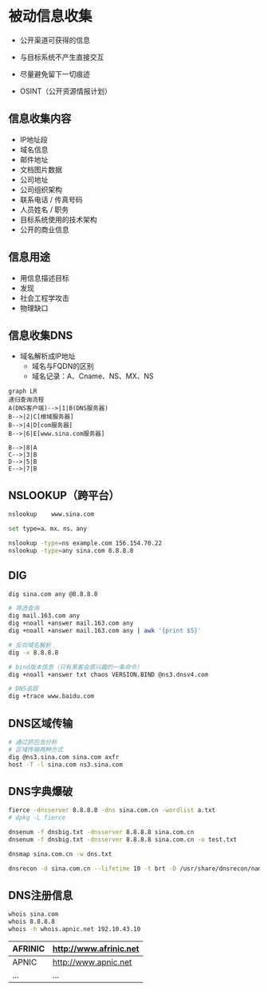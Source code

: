 # 被动信息收集

- 公开渠道可获得的信息

- 与目标系统不产生直接交互

- 尽量避免留下一切痕迹

- OSINT（公开资源情报计划）

  [美国军方]: https://fas.org/irp/doddir/army/atp2-22-9.pdf
  [北大西洋公约组织]: http://information-retrieval.info/docs/NATO-OSINT.html

## 信息收集内容

- IP地址段
- 域名信息
- 邮件地址
- 文档图片数据
- 公司地址
- 公司组织架构
- 联系电话 / 传真号码
- 人员姓名 / 职务
- 目标系统使用的技术架构
- 公开的商业信息

## 信息用途

- 用信息描述目标
- 发现
- 社会工程学攻击
- 物理缺口

## 信息收集DNS

- 域名解析成IP地址
  - 域名与FQDN的区别
  - 域名记录：A、Cname、NS、MX、NS

```mermaid
graph LR
递归查询流程
A(DNS客户端)-->|1|B(DNS服务器)
B-->|2|C[根域服务器]
B-->|4|D[com服务器]
B-->|6|E[www.sina.com服务器]

B-->|8|A
C-->|3|B
D-->|5|B
E-->|7|B
```

## NSLOOKUP（跨平台）

```bash
nslookup	www.sina.com

set type=a、mx、ns、any

nslookup -type=ns example.com 156.154.70.22
nslookup -type=any sina.com 8.8.8.8
```

## DIG

```bash
dig sina.com any @8.8.8.8

# 筛选查询
dig mail.163.com any
dig +noall +answer mail.163.com any
dig +noall +answer mail.163.com any | awk '{print $5}'

# 反向域名解析
dig -x 8.8.8.8

# bind版本信息（只有黑客会感兴趣的一条命令）
dig +noall +answer txt chaos VERSION.BIND @ns3.dnsv4.com

# DNS追踪
dig +trace www.baidu.com
```

## DNS区域传输

```bash
# 通过抓包去分析
# 区域传输两种方式
dig @ns3.sina.com sina.com axfr
host -T -l sina.com ns3.sina.com
```

## DNS字典爆破

```bash
fierce -dnsserver 8.8.8.8 -dns sina.com.cn -wordlist a.txt
# dpkg -L fierce

dnsenum -f dnsbig.txt -dnsserver 8.8.8.8 sina.com.cn
dnsenum -f dnsbig.txt -dnsserver 8.8.8.8 sina.com.cn -o test.txt

dnsmap sina.com.cn -w dns.txt

dnsrecon -d sina.com.cn --lifetime 10 -t brt -D /usr/share/dnsrecon/namelist.txt
```

## DNS注册信息

```bash
whois sina.com
whois 8.8.8.8
whois -h whois.apnic.net 192.10.43.10
```

| AFRINIC | http://www.afrinic.net |
| ------- | ---------------------- |
| APNIC   | http://www.apnic.net   |
| ...     | ...                    |


